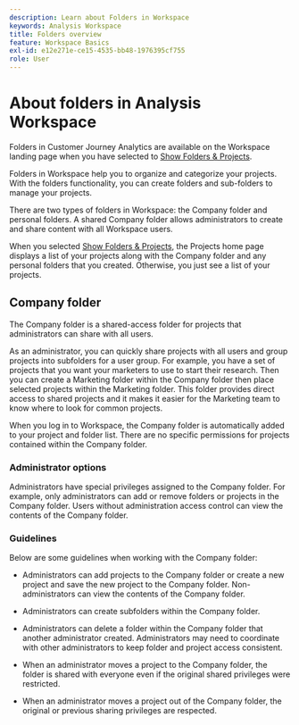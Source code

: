 ```yaml
---
description: Learn about Folders in Workspace
keywords: Analysis Workspace
title: Folders overview
feature: Workspace Basics
exl-id: e12e271e-ce15-4535-bb48-1976395cf755
role: User
---
```

# About folders in Analysis Workspace

Folders in Customer Journey Analytics are available on the Workspace landing page when you have selected to [Show Folders & Projects](../freeform-overview.md#show-selector).

Folders in Workspace help you to organize and categorize your projects. With the folders functionality, you can create folders and sub-folders to manage your projects. 

There are two types of folders in Workspace: the Company folder and personal folders. A shared Company folder allows administrators to create and share content with all Workspace users. 

When you selected [Show Folders & Projects](../freeform-overview.md#show-selector), the Projects home page displays a list of your projects along with the Company folder and any personal folders that you created. Otherwise, you just see a list of your projects.


## Company folder

The Company folder is a shared-access folder for projects that administrators can share with all users.

As an administrator, you can quickly share projects with all users and group projects into subfolders for a user group. For example, you have a set of projects that you want your marketers to use to start their research. Then you can create a Marketing folder within the Company folder then place selected projects within the Marketing folder. This folder provides direct access to shared projects and it makes it easier for the Marketing team to know where to look for common projects.

When you log in to Workspace, the Company folder is automatically added to your project and folder list. There are no specific permissions for projects contained within the Company folder.

### Administrator options

Administrators have special privileges assigned to the Company folder. For example, only administrators can add or remove folders or projects in the Company folder. Users without administration access control can view the contents of the Company folder.

<!--
![The Projects page showing the admin options.](/help/analysis-workspace/build-workspace-project/assets/admin-options.png)

Non-Admins have limited options.

![The Projects page showing the non-admin options for folders.](/help/analysis-workspace/build-workspace-project/assets/non-admin-folder-options.png)

--> 

### Guidelines

Below are some guidelines when working with the Company folder:

- Administrators can add projects to the Company folder or create a new project and save the new project to the Company folder. Non-administrators can view the contents of the Company folder.

- Administrators can create subfolders within the Company folder.

- Administrators can delete a folder within the Company folder that another administrator created. Administrators may need to coordinate with other administrators to keep folder and project access consistent.

- When an administrator moves a project to the Company folder, the folder is shared with everyone even if the original shared privileges were restricted. 
- When an administrator moves a project out of the Company folder, the original or previous sharing privileges are respected.
